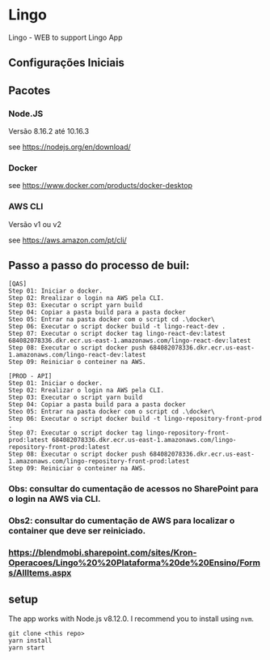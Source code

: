 # Lingo
Lingo - WEB to support Lingo App

## Configurações Iniciais
## Pacotes

### Node.JS
Versão 8.16.2 até 10.16.3

see https://nodejs.org/en/download/

### Docker

see https://www.docker.com/products/docker-desktop

### AWS CLI
Versão v1 ou v2

see https://aws.amazon.com/pt/cli/

## Passo a passo do processo de buil:
```
[QAS]
Step 01: Iniciar o docker.
Step 02: Rrealizar o login na AWS pela CLI. 
Step 03: Executar o script yarn build  
Step 04: Copiar a pasta build para a pasta docker  
Steo 05: Entrar na pasta docker com o script cd .\docker\ 
Step 06: Executar o script docker build -t lingo-react-dev .
Step 07: Executar o script docker tag lingo-react-dev:latest 684082078336.dkr.ecr.us-east-1.amazonaws.com/lingo-react-dev:latest 
Step 08: Executar o script docker push 684082078336.dkr.ecr.us-east-1.amazonaws.com/lingo-react-dev:latest
Step 09: Reiniciar o conteiner na AWS.

[PROD - API]
Step 01: Iniciar o docker.
Step 02: Rrealizar o login na AWS pela CLI. 
Step 03: Executar o script yarn build  
Step 04: Copiar a pasta build para a pasta docker  
Steo 05: Entrar na pasta docker com o script cd .\docker\ 
Step 06: Executar o script docker build -t lingo-repository-front-prod .
Step 07: Executar o script docker tag lingo-repository-front-prod:latest 684082078336.dkr.ecr.us-east-1.amazonaws.com/lingo-repository-front-prod:latest
Step 08: Executar o script docker push 684082078336.dkr.ecr.us-east-1.amazonaws.com/lingo-repository-front-prod:latest 
Step 09: Reiniciar o conteiner na AWS.
```
### Obs: consultar do cumentação de acessos no SharePoint para o login na AWS via CLI.
### Obs2: consultar do cumentação de AWS para localizar o container que deve ser reiniciado.
### https://blendmobi.sharepoint.com/sites/Kron-Operacoes/Lingo%20%20Plataforma%20de%20Ensino/Forms/AllItems.aspx

## setup

The app works with Node.js v8.12.0. I recommend you to install using `nvm`.

```
git clone <this repo>
yarn install
yarn start
```
